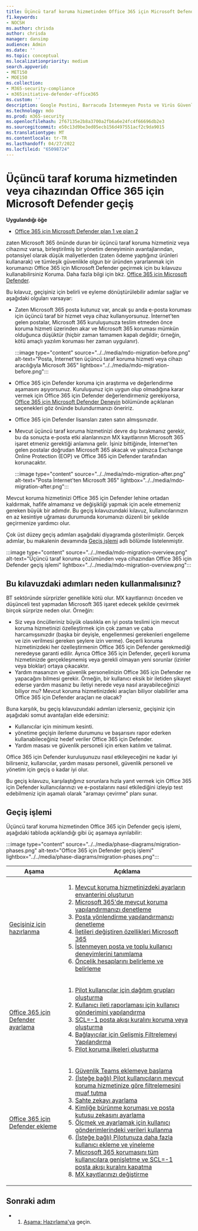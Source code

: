 ```yaml
---
title: Üçüncü taraf koruma hizmetinden Office 365 için Microsoft Defender geçiş
f1.keywords:
- NOCSH
ms.author: chrisda
author: chrisda
manager: dansimp
audience: Admin
ms.date: ''
ms.topic: conceptual
ms.localizationpriority: medium
search.appverid:
- MET150
- MOE150
ms.collection:
- M365-security-compliance
- m365initiative-defender-office365
ms.custom: ''
description: Google Postini, Barracuda İstenmeyen Posta ve Virüs Güvenlik Duvarı veya Cisco IronPort gibi üçüncü taraf koruma hizmetlerinden veya cihazlardan Office 365 için Microsoft Defender korumaya geçiş yapmak için doğru yolu öğrenin.
ms.technology: mdo
ms.prod: m365-security
ms.openlocfilehash: 2f67135e2b8a3700a2fb6a6e24fc4f66696db2e3
ms.sourcegitcommit: e50c13d9be3ed05ecb156d497551acf2c9da9015
ms.translationtype: MT
ms.contentlocale: tr-TR
ms.lasthandoff: 04/27/2022
ms.locfileid: "65098724"
---
```

# <a name="migrate-from-a-third-party-protection-service-or-device-to-microsoft-defender-for-office-365"></a>Üçüncü taraf koruma hizmetinden veya cihazından Office 365 için Microsoft Defender geçiş

**Uygulandığı öğe**
- [Office 365 için Microsoft Defender plan 1 ve plan 2](defender-for-office-365.md)

zaten Microsoft 365 önünde duran bir üçüncü taraf koruma hizmetiniz veya cihazınız varsa, birleştirilmiş bir yönetim deneyiminin avantajlarından, potansiyel olarak düşük maliyetlerden (zaten ödeme yaptığınız ürünleri kullanarak) ve tümleşik güvenlikle olgun bir üründen yararlanmak için korumanızı Office 365 için Microsoft Defender geçirmek için bu kılavuzu kullanabilirsiniz  Koruma. Daha fazla bilgi için bkz. [Office 365 için Microsoft Defender](https://www.microsoft.com/security/business/threat-protection/office-365-defender).

Bu kılavuz, geçişiniz için belirli ve eyleme dönüştürülebilir adımlar sağlar ve aşağıdaki olguları varsayar:

- Zaten Microsoft 365 posta kutunuz var, ancak şu anda e-posta koruması için üçüncü taraf bir hizmet veya cihaz kullanıyorsunuz. İnternet'ten gelen postalar, Microsoft 365 kuruluşunuza teslim etmeden önce koruma hizmeti üzerinden akar ve Microsoft 365 koruması mümkün olduğunca düşüktür (hiçbir zaman tamamen kapalı değildir; örneğin, kötü amaçlı yazılım koruması her zaman uygulanır).

  :::image type="content" source="../../media/mdo-migration-before.png" alt-text="Posta, İnternet'ten üçüncü taraf koruma hizmeti veya cihazı aracılığıyla Microsoft 365" lightbox="../../media/mdo-migration-before.png":::

- Office 365 için Defender koruma için araştırma ve değerlendirme aşamasını aşıyorsunuz. Kuruluşunuz için uygun olup olmadığına karar vermek için Office 365 için Defender değerlendirmeniz gerekiyorsa, [Office 365 için Microsoft Defender Deneyin](try-microsoft-defender-for-office-365.md) bölümünde açıklanan seçenekleri göz önünde bulundurmanızı öneririz.

- Office 365 için Defender lisansları zaten satın almışsınızdır.

- Mevcut üçüncü taraf koruma hizmetinizi devre dışı bırakmanız gerekir, bu da sonuçta e-posta etki alanlarınızın MX kayıtlarının Microsoft 365 işaret etmeniz gerektiği anlamına gelir. İşiniz bittiğinde, İnternet'ten gelen postalar doğrudan Microsoft 365 akacak ve yalnızca Exchange Online Protection (EOP) ve Office 365 için Defender tarafından korunacaktır.

  :::image type="content" source="../../media/mdo-migration-after.png" alt-text="Posta İnternet'ten Microsoft 365" lightbox="../../media/mdo-migration-after.png":::

Mevcut koruma hizmetinizi Office 365 için Defender lehine ortadan kaldırmak, hafife almamanız ve değişikliği yapmak için acele etmemeniz gereken büyük bir adımdır. Bu geçiş kılavuzundaki kılavuz, kullanıcılarınızın en az kesintiye uğraması durumunda korumanızı düzenli bir şekilde geçirmenize yardımcı olur.

Çok üst düzey geçiş adımları aşağıdaki diyagramda gösterilmiştir. Gerçek adımlar, bu makalenin devamında [Geçiş işlemi](#the-migration-process) adlı bölümde listelenmiştir.

:::image type="content" source="../../media/mdo-migration-overview.png" alt-text="Üçüncü taraf koruma çözümünden veya cihazından Office 365 için Defender geçiş işlemi" lightbox="../../media/mdo-migration-overview.png":::

## <a name="why-use-the-steps-in-this-guide"></a>Bu kılavuzdaki adımları neden kullanmalısınız?

BT sektöründe sürprizler genellikle kötü olur. MX kayıtlarınızı önceden ve düşünceli test yapmadan Microsoft 365 işaret edecek şekilde çevirmek birçok sürprize neden olur. Örneğin:

- Siz veya öncülleriniz büyük olasılıkla en iyi posta teslimi için mevcut koruma hizmetinizi özelleştirmek için çok zaman ve çaba harcamışsınızdır (başka bir deyişle, engellenmesi gerekenleri engelleme ve izin verilmesi gereken şeylere izin verme). Geçerli koruma hizmetinizdeki her özelleştirmenin Office 365 için Defender gerekmediği neredeyse garanti edilir. Ayrıca Office 365 için Defender, geçerli koruma hizmetinizde gerçekleşmemiş veya gerekli olmayan yeni sorunlar (izinler veya bloklar) ortaya çıkacaktır.
- Yardım masanızın ve güvenlik personelinizin Office 365 için Defender ne yapacağını bilmesi gerekir. Örneğin, bir kullanıcı eksik bir iletiden şikayet ederse yardım masanız bu iletiyi nerede veya nasıl arayabileceğinizi biliyor mu? Mevcut koruma hizmetinizdeki araçları biliyor olabilirler ama Office 365 için Defender araçları ne olacak?

Buna karşılık, bu geçiş kılavuzundaki adımları izlerseniz, geçişiniz için aşağıdaki somut avantajları elde edersiniz:

- Kullanıcılar için minimum kesinti.
- yönetime geçişin ilerleme durumunu ve başarısını rapor ederken kullanabileceğiniz hedef veriler Office 365 için Defender.
- Yardım masası ve güvenlik personeli için erken katılım ve talimat.

Office 365 için Defender kuruluşunuzu nasıl etkileyeceğini ne kadar iyi bilirseniz, kullanıcılar, yardım masası personeli, güvenlik personeli ve yönetim için geçiş o kadar iyi olur.

Bu geçiş kılavuzu, karşılaştığınız sorunlara hızla yanıt vermek için Office 365 için Defender kullanıcılarınızı ve e-postalarını nasıl etkilediğini izleyip test edebilmeniz için aşamalı olarak "aramayı çevirme" planı sunar.

## <a name="the-migration-process"></a>Geçiş işlemi

Üçüncü taraf koruma hizmetinden Office 365 için Defender geçiş işlemi, aşağıdaki tabloda açıklandığı gibi üç aşamaya ayrılabilir:

:::image type="content" source="../../media/phase-diagrams/migration-phases.png" alt-text="Office 365 için Defender geçiş işlemi" lightbox="../../media/phase-diagrams/migration-phases.png":::

|Aşama|Açıklama|
|---|---|
|[Geçişiniz için hazırlanma](migrate-to-defender-for-office-365-prepare.md)|<ol><li>[Mevcut koruma hizmetinizdeki ayarların envanterini oluşturun](migrate-to-defender-for-office-365-prepare.md#inventory-the-settings-at-your-existing-protection-service)</li><li>[Microsoft 365'de mevcut koruma yapılandırmanızı denetleme](migrate-to-defender-for-office-365-prepare.md#check-your-existing-protection-configuration-in-microsoft-365)</li><li>[Posta yönlendirme yapılandırmanızı denetleme](migrate-to-defender-for-office-365-prepare.md#check-your-mail-routing-configuration)</li><li>[İletileri değiştiren özellikleri Microsoft 365](migrate-to-defender-for-office-365-prepare.md#move-features-that-modify-messages-into-microsoft-365)</li><li>[İstenmeyen posta ve toplu kullanıcı deneyimlerini tanımlama](migrate-to-defender-for-office-365-prepare.md#define-spam-and-bulk-user-experiences)</li><li>[Öncelik hesaplarını belirleme ve belirleme](migrate-to-defender-for-office-365-prepare.md#identify-and-designate-priority-accounts)</li></ol>|
|[Office 365 için Defender ayarlama](migrate-to-defender-for-office-365-setup.md)|<ol><li>[Pilot kullanıcılar için dağıtım grupları oluşturma](migrate-to-defender-for-office-365-setup.md#step-1-create-distribution-groups-for-pilot-users)</li><li>[Kullanıcı ileti raporlaması için kullanıcı gönderimini yapılandırma](migrate-to-defender-for-office-365-setup.md#step-2-configure-user-submission-for-user-message-reporting)</li><li>[SCL=-1 posta akışı kuralını koruma veya oluşturma](migrate-to-defender-for-office-365-setup.md#step-3-maintain-or-create-the-scl-1-mail-flow-rule)</li><li>[Bağlayıcılar için Gelişmiş Filtrelemeyi Yapılandırma](migrate-to-defender-for-office-365-setup.md#step-4-configure-enhanced-filtering-for-connectors)</li><li>[Pilot koruma ilkeleri oluşturma](migrate-to-defender-for-office-365-setup.md#step-5-create-pilot-protection-policies)</li></ol>|
|[Office 365 için Defender ekleme](migrate-to-defender-for-office-365-onboard.md)|<ol><li>[Güvenlik Teams eklemeye başlama](migrate-to-defender-for-office-365-onboard.md#step-1-begin-onboarding-security-teams)</li><li>[(İsteğe bağlı) Pilot kullanıcıların mevcut koruma hizmetinize göre filtrelemesini muaf tutma](migrate-to-defender-for-office-365-onboard.md#step-2-optional-exempt-pilot-users-from-filtering-by-your-existing-protection-service)</li><li>[Sahte zekayı ayarlama](migrate-to-defender-for-office-365-onboard.md#step-3-tune-spoof-intelligence)</li><li>[Kimliğe bürünme koruması ve posta kutusu zekasını ayarlama](migrate-to-defender-for-office-365-onboard.md#step-4-tune-impersonation-protection-and-mailbox-intelligence)</li><li>[Ölçmek ve ayarlamak için kullanıcı gönderimlerindeki verileri kullanma](migrate-to-defender-for-office-365-onboard.md#step-5-use-data-from-user-submissions-to-measure-and-adjust)</li><li>[(İsteğe bağlı) Pilotunuza daha fazla kullanıcı ekleme ve yineleme](migrate-to-defender-for-office-365-onboard.md#step-6-optional-add-more-users-to-your-pilot-and-iterate)</li><li>[Microsoft 365 korumasını tüm kullanıcılara genişletme ve SCL=-1 posta akışı kuralını kapatma](migrate-to-defender-for-office-365-onboard.md#step-7-extend-microsoft-365-protection-to-all-users-and-turn-off-the-scl-1-mail-flow-rule)</li><li>[MX kayıtlarınızı değiştirme](migrate-to-defender-for-office-365-onboard.md#step-8-switch-your-mx-records)</li></ol>|

## <a name="next-step"></a>Sonraki adım

- 1. [Aşama: Hazırlama'ya](migrate-to-defender-for-office-365-prepare.md) geçin.
